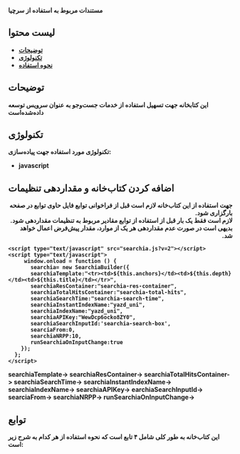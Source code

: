 <b>مستندات مربوط به استفاده از سرچیا<b>
## لیست محتوا
* [توضیحات](#general-info)
* [تکنولوژی](#technologies)
* [نحوه استفاده](#setup)

## توضیحات
این کتابخانه جهت تسهیل استفاده از خدمات جست‌وجو به عنوان سرویس توسعه داده‌شده‌است	
## تکنولوژی
تکنولوژی مورد استفاده جهت پیاده‌سازی:
* javascript


	
## اضافه کردن کتاب‌خانه و مقداردهی تنظیمات
<p dir="rtl">
جهت استفاده از این کتاب‌خانه لازم است قبل از فراخوانی توابع فایل حاوی توابع در صفحه بارگزاری شود.
	<br>
لازم است فقط یک بار قبل از استفاده از توابع مقادیر مربوط به تنظیمات مقداردهی شود.
	<br>
بدیهی است در صورت عدم مقداردهی هر یک از موارد، مقدار پیش‌فرض اعمال خواهد شد.
</p>


```
<script type="text/javascript" src="searchia.js?v=2"></script>
<script type="text/javascript">
     window.onload = function () {
       searchia= new SearchiaBuilder({
       searchiaTemplate:"<tr><td>${this.anchors}</td><td>${this.depth}</td><td>${this.title}</td></tr>",
       searchiaResContainer:"searchia-res-container",
       searchiaTotalHitsContainer:"searchia-total-hits",
       searchiaSearchTime:"searchia-search-time",
       searchiaInstantIndexName:"yazd_uni",
       searchiaIndexName:"yazd_uni",
       searchiaAPIKey:"WewDcp6ocko8ZY0",
       searchiaSearchInputId:'searchia-search-box',
       searciaFrom:0,
       searchiaNRPP:10,
       runSearchiaOnInputChange:true      
    });
  };
</script>
```
searchiaTemplate->
searchiaResContainer->
searchiaTotalHitsContainer->
searchiaSearchTime->
searchiaInstantIndexName->
searchiaIndexName->
searchiaAPIKey->
earchiaSearchInputId->
searciaFrom->
searchiaNRPP->
runSearchiaOnInputChange->

## توابع
این کتاب‌خانه به طور کلی شامل ۴ تابع است که نحوه استفاده از هر کدام به شرح زیر است:
